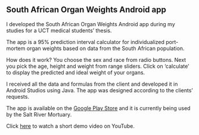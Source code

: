 ## South African Organ Weights Android app

I developed the South African Organ Weights Android app during my studies for a UCT medical students’ thesis.

The app is a 95% prediction interval calculator for individualized port-mortem organ weights based on data from the South African population.

How does it work? You choose the sex and race from radio buttons. Next you pick the age, height and weight from range sliders. Click on ‘calculate’ to display the predicted and ideal weight of your organs.

I received all the data and formulas from the client and developed it in Android Studios using Java. The app was designed according to the clients’ requests. 

The app is available on the [Google Play Store](https://play.google.com/store/apps/details?id=com.johannes.johannesdevries.southafricanorganweights&gl=ZA) and it is currently being used by the Salt River Mortuary.

Click [here](https://www.youtube.com/watch?v=CXnGKU7zO7o) to watch a short demo video on YouTube.
